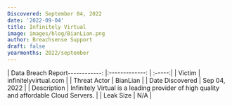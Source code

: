 ```yaml
---
Discovered: September 04, 2022
date: '2022-09-04'
title: Infinitely Virtual
image: images/blog/BianLian.png
author: Breachsense Support
draft: false
yearmonths: 2022/september
---
```


| Data Breach Report------------:     |:-------------:    | :-----:|
| Victim      | infinitelyvirtual.com      | 
| Threat Actor      | BianLian      | 
| Date Discovered      | Sep 04, 2022      | 
| Description      | Infinitely Virtual is a leading provider of high quality and affordable Cloud Servers.      | 
| Leak Size      | N/A      | 

